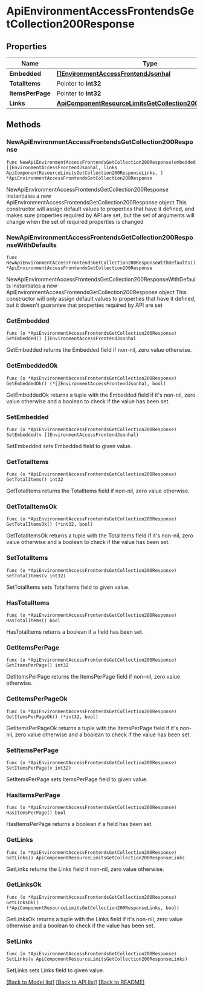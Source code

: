 # ApiEnvironmentAccessFrontendsGetCollection200Response

## Properties

Name | Type | Description | Notes
------------ | ------------- | ------------- | -------------
**Embedded** | [**[]EnvironmentAccessFrontendJsonhal**](EnvironmentAccessFrontendJsonhal.md) |  | 
**TotalItems** | Pointer to **int32** |  | [optional] 
**ItemsPerPage** | Pointer to **int32** |  | [optional] 
**Links** | [**ApiComponentResourceLimitsGetCollection200ResponseLinks**](ApiComponentResourceLimitsGetCollection200ResponseLinks.md) |  | 

## Methods

### NewApiEnvironmentAccessFrontendsGetCollection200Response

`func NewApiEnvironmentAccessFrontendsGetCollection200Response(embedded []EnvironmentAccessFrontendJsonhal, links ApiComponentResourceLimitsGetCollection200ResponseLinks, ) *ApiEnvironmentAccessFrontendsGetCollection200Response`

NewApiEnvironmentAccessFrontendsGetCollection200Response instantiates a new ApiEnvironmentAccessFrontendsGetCollection200Response object
This constructor will assign default values to properties that have it defined,
and makes sure properties required by API are set, but the set of arguments
will change when the set of required properties is changed

### NewApiEnvironmentAccessFrontendsGetCollection200ResponseWithDefaults

`func NewApiEnvironmentAccessFrontendsGetCollection200ResponseWithDefaults() *ApiEnvironmentAccessFrontendsGetCollection200Response`

NewApiEnvironmentAccessFrontendsGetCollection200ResponseWithDefaults instantiates a new ApiEnvironmentAccessFrontendsGetCollection200Response object
This constructor will only assign default values to properties that have it defined,
but it doesn't guarantee that properties required by API are set

### GetEmbedded

`func (o *ApiEnvironmentAccessFrontendsGetCollection200Response) GetEmbedded() []EnvironmentAccessFrontendJsonhal`

GetEmbedded returns the Embedded field if non-nil, zero value otherwise.

### GetEmbeddedOk

`func (o *ApiEnvironmentAccessFrontendsGetCollection200Response) GetEmbeddedOk() (*[]EnvironmentAccessFrontendJsonhal, bool)`

GetEmbeddedOk returns a tuple with the Embedded field if it's non-nil, zero value otherwise
and a boolean to check if the value has been set.

### SetEmbedded

`func (o *ApiEnvironmentAccessFrontendsGetCollection200Response) SetEmbedded(v []EnvironmentAccessFrontendJsonhal)`

SetEmbedded sets Embedded field to given value.


### GetTotalItems

`func (o *ApiEnvironmentAccessFrontendsGetCollection200Response) GetTotalItems() int32`

GetTotalItems returns the TotalItems field if non-nil, zero value otherwise.

### GetTotalItemsOk

`func (o *ApiEnvironmentAccessFrontendsGetCollection200Response) GetTotalItemsOk() (*int32, bool)`

GetTotalItemsOk returns a tuple with the TotalItems field if it's non-nil, zero value otherwise
and a boolean to check if the value has been set.

### SetTotalItems

`func (o *ApiEnvironmentAccessFrontendsGetCollection200Response) SetTotalItems(v int32)`

SetTotalItems sets TotalItems field to given value.

### HasTotalItems

`func (o *ApiEnvironmentAccessFrontendsGetCollection200Response) HasTotalItems() bool`

HasTotalItems returns a boolean if a field has been set.

### GetItemsPerPage

`func (o *ApiEnvironmentAccessFrontendsGetCollection200Response) GetItemsPerPage() int32`

GetItemsPerPage returns the ItemsPerPage field if non-nil, zero value otherwise.

### GetItemsPerPageOk

`func (o *ApiEnvironmentAccessFrontendsGetCollection200Response) GetItemsPerPageOk() (*int32, bool)`

GetItemsPerPageOk returns a tuple with the ItemsPerPage field if it's non-nil, zero value otherwise
and a boolean to check if the value has been set.

### SetItemsPerPage

`func (o *ApiEnvironmentAccessFrontendsGetCollection200Response) SetItemsPerPage(v int32)`

SetItemsPerPage sets ItemsPerPage field to given value.

### HasItemsPerPage

`func (o *ApiEnvironmentAccessFrontendsGetCollection200Response) HasItemsPerPage() bool`

HasItemsPerPage returns a boolean if a field has been set.

### GetLinks

`func (o *ApiEnvironmentAccessFrontendsGetCollection200Response) GetLinks() ApiComponentResourceLimitsGetCollection200ResponseLinks`

GetLinks returns the Links field if non-nil, zero value otherwise.

### GetLinksOk

`func (o *ApiEnvironmentAccessFrontendsGetCollection200Response) GetLinksOk() (*ApiComponentResourceLimitsGetCollection200ResponseLinks, bool)`

GetLinksOk returns a tuple with the Links field if it's non-nil, zero value otherwise
and a boolean to check if the value has been set.

### SetLinks

`func (o *ApiEnvironmentAccessFrontendsGetCollection200Response) SetLinks(v ApiComponentResourceLimitsGetCollection200ResponseLinks)`

SetLinks sets Links field to given value.



[[Back to Model list]](../README.md#documentation-for-models) [[Back to API list]](../README.md#documentation-for-api-endpoints) [[Back to README]](../README.md)


